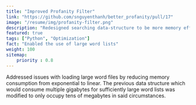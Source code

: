 ```yaml
---
title: "Improved Profanity Filter"
link: "https://github.com/snguyenthanh/better_profanity/pull/17"
image: "/resume/img/profanity-filter.png"
description: "Redesigned searching data-structure to be more memory efficient"
featured: true
tags: ["Python", "Optimization"]
fact: "Enabled the use of large word lists"
weight: 100
sitemap: 
    priority : 0.8
---
```


Addressed issues with loading large word files by reducing memory consumption from exponential to linear. The previous data structure which would consume multiple gigabytes for sufficiently large word lists was modified to only occupy tens of megabytes in said circumstances.

